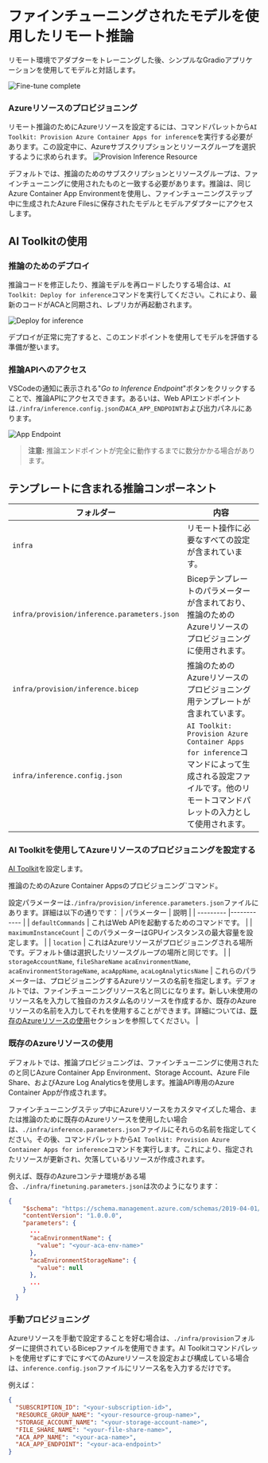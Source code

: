 # ファインチューニングされたモデルを使用したリモート推論

リモート環境でアダプターをトレーニングした後、シンプルなGradioアプリケーションを使用してモデルと対話します。

![Fine-tune complete](../../../../imgs/03/RemoteServer/log-finetuning-res.png)

### Azureリソースのプロビジョニング
リモート推論のためにAzureリソースを設定するには、コマンドパレットから`AI Toolkit: Provision Azure Container Apps for inference`を実行する必要があります。この設定中に、Azureサブスクリプションとリソースグループを選択するように求められます。
![Provision Inference Resource](../../../../imgs/03/RemoteServer/command-provision-inference.png)

デフォルトでは、推論のためのサブスクリプションとリソースグループは、ファインチューニングに使用されたものと一致する必要があります。推論は、同じAzure Container App Environmentを使用し、ファインチューニングステップ中に生成されたAzure Filesに保存されたモデルとモデルアダプターにアクセスします。

## AI Toolkitの使用

### 推論のためのデプロイ
推論コードを修正したり、推論モデルを再ロードしたりする場合は、`AI Toolkit: Deploy for inference`コマンドを実行してください。これにより、最新のコードがACAと同期され、レプリカが再起動されます。

![Deploy for inference](../../../../imgs/03/RemoteServer/command-deploy.png)

デプロイが正常に完了すると、このエンドポイントを使用してモデルを評価する準備が整います。

### 推論APIへのアクセス

VSCodeの通知に表示される"*Go to Inference Endpoint*"ボタンをクリックすることで、推論APIにアクセスできます。あるいは、Web APIエンドポイントは`./infra/inference.config.json`の`ACA_APP_ENDPOINT`および出力パネルにあります。

![App Endpoint](../../../../imgs/03/RemoteServer/notification-deploy.png)

> **注意:** 推論エンドポイントが完全に動作するまでに数分かかる場合があります。

## テンプレートに含まれる推論コンポーネント

| フォルダー | 内容 |
| ------ |--------- |
| `infra` | リモート操作に必要なすべての設定が含まれています。 |
| `infra/provision/inference.parameters.json` | Bicepテンプレートのパラメーターが含まれており、推論のためのAzureリソースのプロビジョニングに使用されます。 |
| `infra/provision/inference.bicep` | 推論のためのAzureリソースのプロビジョニング用テンプレートが含まれています。 |
| `infra/inference.config.json` | `AI Toolkit: Provision Azure Container Apps for inference`コマンドによって生成される設定ファイルです。他のリモートコマンドパレットの入力として使用されます。 |

### AI Toolkitを使用してAzureリソースのプロビジョニングを設定する
[AI Toolkit](https://marketplace.visualstudio.com/items?itemName=ms-windows-ai-studio.windows-ai-studio)を設定します。

推論のためのAzure Container Appsのプロビジョニング`コマンド。

設定パラメーターは`./infra/provision/inference.parameters.json`ファイルにあります。詳細は以下の通りです：
| パラメーター | 説明 |
| --------- |------------ |
| `defaultCommands` | これはWeb APIを起動するためのコマンドです。 |
| `maximumInstanceCount` | このパラメーターはGPUインスタンスの最大容量を設定します。 |
| `location` | これはAzureリソースがプロビジョニングされる場所です。デフォルト値は選択したリソースグループの場所と同じです。 |
| `storageAccountName`, `fileShareName` `acaEnvironmentName`, `acaEnvironmentStorageName`, `acaAppName`,  `acaLogAnalyticsName` | これらのパラメーターは、プロビジョニングするAzureリソースの名前を指定します。デフォルトでは、ファインチューニングリソース名と同じになります。新しい未使用のリソース名を入力して独自のカスタム名のリソースを作成するか、既存のAzureリソースの名前を入力してそれを使用することができます。詳細については、[既存のAzureリソースの使用](#using-existing-azure-resources)セクションを参照してください。 |

### 既存のAzureリソースの使用

デフォルトでは、推論プロビジョニングは、ファインチューニングに使用されたのと同じAzure Container App Environment、Storage Account、Azure File Share、およびAzure Log Analyticsを使用します。推論API専用のAzure Container Appが作成されます。

ファインチューニングステップ中にAzureリソースをカスタマイズした場合、または推論のために既存のAzureリソースを使用したい場合は、`./infra/inference.parameters.json`ファイルにそれらの名前を指定してください。その後、コマンドパレットから`AI Toolkit: Provision Azure Container Apps for inference`コマンドを実行します。これにより、指定されたリソースが更新され、欠落しているリソースが作成されます。

例えば、既存のAzureコンテナ環境がある場合、`./infra/finetuning.parameters.json`は次のようになります：

```json
{
    "$schema": "https://schema.management.azure.com/schemas/2019-04-01/deploymentParameters.json#",
    "contentVersion": "1.0.0.0",
    "parameters": {
      ...
      "acaEnvironmentName": {
        "value": "<your-aca-env-name>"
      },
      "acaEnvironmentStorageName": {
        "value": null
      },
      ...
    }
  }
```

### 手動プロビジョニング
Azureリソースを手動で設定することを好む場合は、`./infra/provision`フォルダーに提供されているBicepファイルを使用できます。AI Toolkitコマンドパレットを使用せずにすでにすべてのAzureリソースを設定および構成している場合は、`inference.config.json`ファイルにリソース名を入力するだけです。

例えば：

```json
{
  "SUBSCRIPTION_ID": "<your-subscription-id>",
  "RESOURCE_GROUP_NAME": "<your-resource-group-name>",
  "STORAGE_ACCOUNT_NAME": "<your-storage-account-name>",
  "FILE_SHARE_NAME": "<your-file-share-name>",
  "ACA_APP_NAME": "<your-aca-name>",
  "ACA_APP_ENDPOINT": "<your-aca-endpoint>"
}
```
